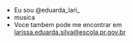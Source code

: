 -  Eu sou @eduarda_lari_
- musica
-  Voce tambem pode me encontrar em larissa.eduarda.silva@escola.pr.gov.br
